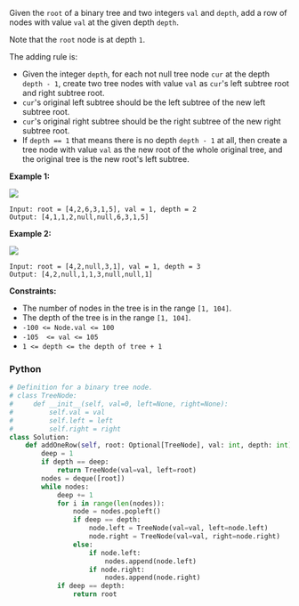 Given the  `root`  of a binary tree and two integers  `val`  and  `depth`, add a row of nodes with value  `val`  at the given depth  `depth`.

Note that the  `root`  node is at depth  `1`.

The adding rule is:

-   Given the integer  `depth`, for each not null tree node  `cur`  at the depth  `depth - 1`, create two tree nodes with value  `val`  as  `cur`'s left subtree root and right subtree root.
-   `cur`'s original left subtree should be the left subtree of the new left subtree root.
-   `cur`'s original right subtree should be the right subtree of the new right subtree root.
-   If  `depth == 1`  that means there is no depth  `depth - 1`  at all, then create a tree node with value  `val`  as the new root of the whole original tree, and the original tree is the new root's left subtree.

**Example 1:**

![](https://assets.leetcode.com/uploads/2021/03/15/addrow-tree.jpg)
```
Input: root = [4,2,6,3,1,5], val = 1, depth = 2
Output: [4,1,1,2,null,null,6,3,1,5]
```

**Example 2:**

![](https://assets.leetcode.com/uploads/2021/03/11/add2-tree.jpg)
```
Input: root = [4,2,null,3,1], val = 1, depth = 3
Output: [4,2,null,1,1,3,null,null,1]
```

**Constraints:**

-   The number of nodes in the tree is in the range  `[1, 104]`.
-   The depth of the tree is in the range  `[1, 104]`.
-   `-100 <= Node.val <= 100`
-   `-105  <= val <= 105`
-   `1 <= depth <= the depth of tree + 1`


### Python
```python
# Definition for a binary tree node.
# class TreeNode:
#     def __init__(self, val=0, left=None, right=None):
#         self.val = val
#         self.left = left
#         self.right = right
class Solution:
    def addOneRow(self, root: Optional[TreeNode], val: int, depth: int) -> Optional[TreeNode]:
        deep = 1
        if depth == deep:
            return TreeNode(val=val, left=root)
        nodes = deque([root])
        while nodes:
            deep += 1
            for i in range(len(nodes)):
                node = nodes.popleft()
                if deep == depth:
                    node.left = TreeNode(val=val, left=node.left)
                    node.right = TreeNode(val=val, right=node.right)
                else:
                    if node.left:
                        nodes.append(node.left)
                    if node.right:
                        nodes.append(node.right)
            if deep == depth:
                return root
```